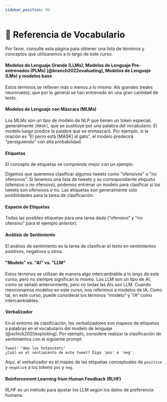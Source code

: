 ```yaml
---
sidebar_position: 90
---
```


# 📙 Referencia de Vocabulario

Por favor, consulte esta página para obtener una lista de términos y conceptos que utilizaremos a lo largo de este curso.

#### Modelos de Lenguaje Grande (LLMs), Modelos de Lenguaje Pre-entrenados (PLMs) (@branch2022evaluating), Modelos de Lenguaje (LMs) y modelos base

Estos términos se refieren más o menos a lo mismo: AIs grandes (redes neuronales), que por lo general se han entrenado en una gran cantidad de texto.

#### Modelos de Lenguaje con Máscara (MLMs)

Los MLMs son un tipo de modelo de NLP que tienen un token especial, generalmente `[MASK]`, que se sustituye por una palabra del vocabulario. El modelo luego predice la palabra que se enmascaró. Por ejemplo, si la oración es "El perro está [MASK] al gato", el modelo predecirá "persiguiendo" con alta probabilidad.

#### Etiquetas

El concepto de etiquetas se comprende mejor con un ejemplo.

Digamos que queremos clasificar algunos tweets como "ofensivos" o "no ofensivos". Si tenemos una lista de tweets y su correspondiente *etiqueta* (ofensivo o no ofensivo), podemos entrenar un modelo para clasificar si los tweets son ofensivos o no. Las etiquetas son generalmente solo posibilidades para la tarea de clasificación.

#### Espacio de Etiquetas

Todas las posibles etiquetas para una tarea dada ("ofensivo" y "no ofensivo" para el ejemplo anterior).

#### Análisis de Sentimiento

El análisis de sentimiento es la tarea de clasificar el texto en sentimientos positivos, negativos u otros.

#### "Modelo" vs. "AI" vs. "LLM"

Estos términos se utilizan de manera algo intercambiable a lo largo de este curso, pero no siempre significan lo mismo. Los LLM son un tipo de AI, como se señaló anteriormente, pero no todas las AIs son LLM. Cuando mencionamos modelos en este curso, nos referimos a modelos de IA. Como tal, en este curso, puede considerar los términos "modelo" y "IA" como intercambiables.

#### Verbalizador

En el entorno de clasificación, los verbalizadores son mapeos de etiquetas a palabras en el vocabulario del modelo de lenguaje (@schick2020exploiting). Por ejemplo, considere realizar la clasificación de sentimientos con el siguiente prompt:

```text
Tweet: "Amo los hotpockets"
¿Cuál es el sentimiento de este tweet? Diga 'pos' o 'neg'.
```

Aquí, el verbalizador es el mapeo de las etiquetas conceptuales de `positive` y `negative` a los tokens `pos` y `neg`.

#### Reinforcement Learning from Human Feedback (RLHF)

RLHF es un método para ajustar los LLM según los datos de preferencia humana.

<!-- %%RemarkAutoGlossary::list_all%% -->
